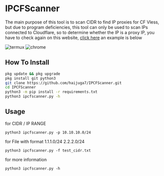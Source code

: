 # IPCFScanner

The main purpose of this tool is to scan CIDR to find IP proxies for CF Vless, but due to program deficiencies, this tool can only be used to scan IPs connected to Cloudflare, so to determine whether the IP is a proxy IP, you have to check again on this website, [click here](https://cfip-check.pages.dev/)
an example is below

![termux](https://raw.githubusercontent.com/haijuga7/IPCFScanner/main/src/Screenshot_20231221-230839_Termux.png) ![chrome](https://raw.githubusercontent.com/haijuga7/IPCFScanner/main/src/Screenshot_20231221-231714_Chrome.png)

## How To Install

```sh
pkg update && pkg upgrade
pkg install git python3
git clone https://github.com/haijuga7/IPCFScanner.git
cd IPCFScanner
python3 -m pip install -r requirements.txt
python3 ipcfscanner.py -h
```

## Usage

for CIDR / IP RANGE
```
python3 ipcfscanner.py -p 10.10.10.0/24
```
for File with format
1.1.1.0/24
2.2.2.0/24
```
python3 ipcfscanner.py -f test_cidr.txt
```
for more information
```
python3 ipcfscanner.py -h
```
